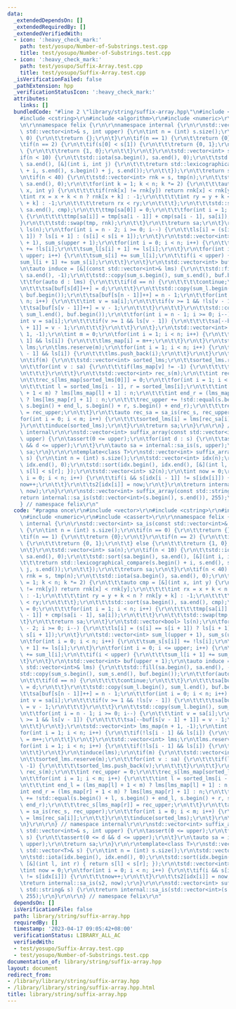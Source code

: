 ```yaml
---
data:
  _extendedDependsOn: []
  _extendedRequiredBy: []
  _extendedVerifiedWith:
  - icon: ':heavy_check_mark:'
    path: test/yosupo/Number-of-Substrings.test.cpp
    title: test/yosupo/Number-of-Substrings.test.cpp
  - icon: ':heavy_check_mark:'
    path: test/yosupo/Suffix-Array.test.cpp
    title: test/yosupo/Suffix-Array.test.cpp
  _isVerificationFailed: false
  _pathExtension: hpp
  _verificationStatusIcon: ':heavy_check_mark:'
  attributes:
    links: []
  bundledCode: "#line 2 \"library/string/suffix-array.hpp\"\n#include <vector>\r\n\
    #include <cstring>\r\n#include <algorithm>\r\n#include <numeric>\r\n#include <cassert>\r\
    \n\r\nnamespace felix {\r\n\r\nnamespace internal {\r\n\r\nstd::vector<int> sa_is(const\
    \ std::vector<int>& s, int upper) {\r\n\tint n = (int) s.size();\r\n\tif(n ==\
    \ 0) {\r\n\t\treturn {};\r\n\t}\r\n\tif(n == 1) {\r\n\t\treturn {0};\r\n\t}\r\n\
    \tif(n == 2) {\r\n\t\tif(s[0] < s[1]) {\r\n\t\t\treturn {0, 1};\r\n\t\t} else\
    \ {\r\n\t\t\treturn {1, 0};\r\n\t\t}\r\n\t}\r\n\tstd::vector<int> sa(n);\r\n\t\
    if(n < 10) {\r\n\t\tstd::iota(sa.begin(), sa.end(), 0);\r\n\t\tstd::sort(sa.begin(),\
    \ sa.end(), [&](int i, int j) {\r\n\t\t\treturn std::lexicographical_compare(s.begin()\
    \ + i, s.end(), s.begin() + j, s.end());\r\n\t\t});\r\n\t\treturn sa;\r\n\t}\r\
    \n\tif(n < 40) {\r\n\t\tstd::vector<int> rnk = s, tmp(n);\r\n\t\tstd::iota(sa.begin(),\
    \ sa.end(), 0);\r\n\t\tfor(int k = 1; k < n; k *= 2) {\r\n\t\t\tauto cmp = [&](int\
    \ x, int y) {\r\n\t\t\t\tif(rnk[x] != rnk[y]) return rnk[x] < rnk[y];\r\n\t\t\t\
    \tint rx = x + k < n ? rnk[x + k] : -1;\r\n\t\t\t\tint ry = y + k < n ? rnk[y\
    \ + k] : -1;\r\n\t\t\t\treturn rx < ry;\r\n\t\t\t};\r\n\t\t\tstd::sort(sa.begin(),\
    \ sa.end(), cmp);\r\n\t\t\ttmp[sa[0]] = 0;\r\n\t\t\tfor(int i = 1; i < n; i++)\
    \ {\r\n\t\t\t\ttmp[sa[i]] = tmp[sa[i - 1]] + cmp(sa[i - 1], sa[i]);\r\n\t\t\t\
    }\r\n\t\t\tstd::swap(tmp, rnk);\r\n\t\t}\r\n\t\treturn sa;\r\n\t}\r\n\tstd::vector<bool>\
    \ ls(n);\r\n\tfor(int i = n - 2; i >= 0; i--) {\r\n\t\tls[i] = (s[i] == s[i +\
    \ 1]) ? ls[i + 1] : (s[i] < s[i + 1]);\r\n\t}\r\n\tstd::vector<int> sum_l(upper\
    \ + 1), sum_s(upper + 1);\r\n\tfor(int i = 0; i < n; i++) {\r\n\t\tsum_s[s[i]]\
    \ += !ls[i];\r\n\t\tsum_l[s[i] + 1] += ls[i];\r\n\t}\r\n\tfor(int i = 0; i <=\
    \ upper; i++) {\r\n\t\tsum_s[i] += sum_l[i];\r\n\t\tif(i < upper) {\r\n\t\t\t\
    sum_l[i + 1] += sum_s[i];\r\n\t\t}\r\n\t}\r\n\tstd::vector<int> buf(upper + 1);\r\
    \n\tauto induce = [&](const std::vector<int>& lms) {\r\n\t\tstd::fill(sa.begin(),\
    \ sa.end(), -1);\r\n\t\tstd::copy(sum_s.begin(), sum_s.end(), buf.begin());\r\n\
    \t\tfor(auto d : lms) {\r\n\t\t\tif(d == n) {\r\n\t\t\t\tcontinue;\r\n\t\t\t}\r\
    \n\t\t\tsa[buf[s[d]]++] = d;\r\n\t\t}\r\n\t\tstd::copy(sum_l.begin(), sum_l.end(),\
    \ buf.begin());\r\n\t\tsa[buf[s[n - 1]]++] = n - 1;\r\n\t\tfor(int i = 0; i <\
    \ n; i++) {\r\n\t\t\tint v = sa[i];\r\n\t\t\tif(v >= 1 && !ls[v - 1]) {\r\n\t\t\
    \t\tsa[buf[s[v - 1]]++] = v - 1;\r\n\t\t\t}\r\n\t\t}\r\n\t\tstd::copy(sum_l.begin(),\
    \ sum_l.end(), buf.begin());\r\n\t\tfor(int i = n - 1; i >= 0; i--) {\r\n\t\t\t\
    int v = sa[i];\r\n\t\t\tif(v >= 1 && ls[v - 1]) {\r\n\t\t\t\tsa[--buf[s[v - 1]\
    \ + 1]] = v - 1;\r\n\t\t\t}\r\n\t\t}\r\n\t};\r\n\tstd::vector<int> lms_map(n +\
    \ 1, -1);\r\n\tint m = 0;\r\n\tfor(int i = 1; i < n; i++) {\r\n\t\tif(!ls[i -\
    \ 1] && ls[i]) {\r\n\t\t\tlms_map[i] = m++;\r\n\t\t}\r\n\t}\r\n\tstd::vector<int>\
    \ lms;\r\n\tlms.reserve(m);\r\n\tfor(int i = 1; i < n; i++) {\r\n\t\tif(!ls[i\
    \ - 1] && ls[i]) {\r\n\t\t\tlms.push_back(i);\r\n\t\t}\r\n\t}\r\n\tinduce(lms);\r\
    \n\tif(m) {\r\n\t\tstd::vector<int> sorted_lms;\r\n\t\tsorted_lms.reserve(m);\r\
    \n\t\tfor(int v : sa) {\r\n\t\t\tif(lms_map[v] != -1) {\r\n\t\t\t\tsorted_lms.push_back(v);\r\
    \n\t\t\t}\r\n\t\t}\r\n\t\tstd::vector<int> rec_s(m);\r\n\t\tint rec_upper = 0;\r\
    \n\t\trec_s[lms_map[sorted_lms[0]]] = 0;\r\n\t\tfor(int i = 1; i < m; i++) {\r\
    \n\t\t\tint l = sorted_lms[i - 1], r = sorted_lms[i];\r\n\t\t\tint end_l = (lms_map[l]\
    \ + 1 < m) ? lms[lms_map[l] + 1] : n;\r\n\t\t\tint end_r = (lms_map[r] + 1 < m)\
    \ ? lms[lms_map[r] + 1] : n;\r\n\t\t\trec_upper += !std::equal(s.begin() + l,\
    \ s.begin() + end_l, s.begin() + r, s.begin() + end_r);\r\n\t\t\trec_s[lms_map[r]]\
    \ = rec_upper;\r\n\t\t}\r\n\t\tauto rec_sa = sa_is(rec_s, rec_upper);\r\n\t\t\
    for(int i = 0; i < m; i++) {\r\n\t\t\tsorted_lms[i] = lms[rec_sa[i]];\r\n\t\t\
    }\r\n\t\tinduce(sorted_lms);\r\n\t}\r\n\treturn sa;\r\n}\r\n\r\n} // namespace\
    \ internal\r\n\r\nstd::vector<int> suffix_array(const std::vector<int>& s, int\
    \ upper) {\r\n\tassert(0 <= upper);\r\n\tfor(int d : s) {\r\n\t\tassert(0 <= d\
    \ && d <= upper);\r\n\t}\r\n\tauto sa = internal::sa_is(s, upper);\r\n\treturn\
    \ sa;\r\n}\r\n\r\ntemplate<class T>\r\nstd::vector<int> suffix_array(const std::vector<T>&\
    \ s) {\r\n\tint n = (int) s.size();\r\n\tstd::vector<int> idx(n);\r\n\tstd::iota(idx.begin(),\
    \ idx.end(), 0);\r\n\tstd::sort(idx.begin(), idx.end(), [&](int l, int r) { return\
    \ s[l] < s[r]; });\r\n\tstd::vector<int> s2(n);\r\n\tint now = 0;\r\n\tfor(int\
    \ i = 0; i < n; i++) {\r\n\t\tif(i && s[idx[i - 1]] != s[idx[i]]) {\r\n\t\t\t\
    now++;\r\n\t\t}\r\n\t\ts2[idx[i]] = now;\r\n\t}\r\n\treturn internal::sa_is(s2,\
    \ now);\r\n}\r\n\r\nstd::vector<int> suffix_array(const std::string& s) {\r\n\t\
    return internal::sa_is(std::vector<int>(s.begin(), s.end()), 255);\r\n}\r\n\r\n\
    } // namespace felix\r\n"
  code: "#pragma once\r\n#include <vector>\r\n#include <cstring>\r\n#include <algorithm>\r\
    \n#include <numeric>\r\n#include <cassert>\r\n\r\nnamespace felix {\r\n\r\nnamespace\
    \ internal {\r\n\r\nstd::vector<int> sa_is(const std::vector<int>& s, int upper)\
    \ {\r\n\tint n = (int) s.size();\r\n\tif(n == 0) {\r\n\t\treturn {};\r\n\t}\r\n\
    \tif(n == 1) {\r\n\t\treturn {0};\r\n\t}\r\n\tif(n == 2) {\r\n\t\tif(s[0] < s[1])\
    \ {\r\n\t\t\treturn {0, 1};\r\n\t\t} else {\r\n\t\t\treturn {1, 0};\r\n\t\t}\r\
    \n\t}\r\n\tstd::vector<int> sa(n);\r\n\tif(n < 10) {\r\n\t\tstd::iota(sa.begin(),\
    \ sa.end(), 0);\r\n\t\tstd::sort(sa.begin(), sa.end(), [&](int i, int j) {\r\n\
    \t\t\treturn std::lexicographical_compare(s.begin() + i, s.end(), s.begin() +\
    \ j, s.end());\r\n\t\t});\r\n\t\treturn sa;\r\n\t}\r\n\tif(n < 40) {\r\n\t\tstd::vector<int>\
    \ rnk = s, tmp(n);\r\n\t\tstd::iota(sa.begin(), sa.end(), 0);\r\n\t\tfor(int k\
    \ = 1; k < n; k *= 2) {\r\n\t\t\tauto cmp = [&](int x, int y) {\r\n\t\t\t\tif(rnk[x]\
    \ != rnk[y]) return rnk[x] < rnk[y];\r\n\t\t\t\tint rx = x + k < n ? rnk[x + k]\
    \ : -1;\r\n\t\t\t\tint ry = y + k < n ? rnk[y + k] : -1;\r\n\t\t\t\treturn rx\
    \ < ry;\r\n\t\t\t};\r\n\t\t\tstd::sort(sa.begin(), sa.end(), cmp);\r\n\t\t\ttmp[sa[0]]\
    \ = 0;\r\n\t\t\tfor(int i = 1; i < n; i++) {\r\n\t\t\t\ttmp[sa[i]] = tmp[sa[i\
    \ - 1]] + cmp(sa[i - 1], sa[i]);\r\n\t\t\t}\r\n\t\t\tstd::swap(tmp, rnk);\r\n\t\
    \t}\r\n\t\treturn sa;\r\n\t}\r\n\tstd::vector<bool> ls(n);\r\n\tfor(int i = n\
    \ - 2; i >= 0; i--) {\r\n\t\tls[i] = (s[i] == s[i + 1]) ? ls[i + 1] : (s[i] <\
    \ s[i + 1]);\r\n\t}\r\n\tstd::vector<int> sum_l(upper + 1), sum_s(upper + 1);\r\
    \n\tfor(int i = 0; i < n; i++) {\r\n\t\tsum_s[s[i]] += !ls[i];\r\n\t\tsum_l[s[i]\
    \ + 1] += ls[i];\r\n\t}\r\n\tfor(int i = 0; i <= upper; i++) {\r\n\t\tsum_s[i]\
    \ += sum_l[i];\r\n\t\tif(i < upper) {\r\n\t\t\tsum_l[i + 1] += sum_s[i];\r\n\t\
    \t}\r\n\t}\r\n\tstd::vector<int> buf(upper + 1);\r\n\tauto induce = [&](const\
    \ std::vector<int>& lms) {\r\n\t\tstd::fill(sa.begin(), sa.end(), -1);\r\n\t\t\
    std::copy(sum_s.begin(), sum_s.end(), buf.begin());\r\n\t\tfor(auto d : lms) {\r\
    \n\t\t\tif(d == n) {\r\n\t\t\t\tcontinue;\r\n\t\t\t}\r\n\t\t\tsa[buf[s[d]]++]\
    \ = d;\r\n\t\t}\r\n\t\tstd::copy(sum_l.begin(), sum_l.end(), buf.begin());\r\n\
    \t\tsa[buf[s[n - 1]]++] = n - 1;\r\n\t\tfor(int i = 0; i < n; i++) {\r\n\t\t\t\
    int v = sa[i];\r\n\t\t\tif(v >= 1 && !ls[v - 1]) {\r\n\t\t\t\tsa[buf[s[v - 1]]++]\
    \ = v - 1;\r\n\t\t\t}\r\n\t\t}\r\n\t\tstd::copy(sum_l.begin(), sum_l.end(), buf.begin());\r\
    \n\t\tfor(int i = n - 1; i >= 0; i--) {\r\n\t\t\tint v = sa[i];\r\n\t\t\tif(v\
    \ >= 1 && ls[v - 1]) {\r\n\t\t\t\tsa[--buf[s[v - 1] + 1]] = v - 1;\r\n\t\t\t}\r\
    \n\t\t}\r\n\t};\r\n\tstd::vector<int> lms_map(n + 1, -1);\r\n\tint m = 0;\r\n\t\
    for(int i = 1; i < n; i++) {\r\n\t\tif(!ls[i - 1] && ls[i]) {\r\n\t\t\tlms_map[i]\
    \ = m++;\r\n\t\t}\r\n\t}\r\n\tstd::vector<int> lms;\r\n\tlms.reserve(m);\r\n\t\
    for(int i = 1; i < n; i++) {\r\n\t\tif(!ls[i - 1] && ls[i]) {\r\n\t\t\tlms.push_back(i);\r\
    \n\t\t}\r\n\t}\r\n\tinduce(lms);\r\n\tif(m) {\r\n\t\tstd::vector<int> sorted_lms;\r\
    \n\t\tsorted_lms.reserve(m);\r\n\t\tfor(int v : sa) {\r\n\t\t\tif(lms_map[v] !=\
    \ -1) {\r\n\t\t\t\tsorted_lms.push_back(v);\r\n\t\t\t}\r\n\t\t}\r\n\t\tstd::vector<int>\
    \ rec_s(m);\r\n\t\tint rec_upper = 0;\r\n\t\trec_s[lms_map[sorted_lms[0]]] = 0;\r\
    \n\t\tfor(int i = 1; i < m; i++) {\r\n\t\t\tint l = sorted_lms[i - 1], r = sorted_lms[i];\r\
    \n\t\t\tint end_l = (lms_map[l] + 1 < m) ? lms[lms_map[l] + 1] : n;\r\n\t\t\t\
    int end_r = (lms_map[r] + 1 < m) ? lms[lms_map[r] + 1] : n;\r\n\t\t\trec_upper\
    \ += !std::equal(s.begin() + l, s.begin() + end_l, s.begin() + r, s.begin() +\
    \ end_r);\r\n\t\t\trec_s[lms_map[r]] = rec_upper;\r\n\t\t}\r\n\t\tauto rec_sa\
    \ = sa_is(rec_s, rec_upper);\r\n\t\tfor(int i = 0; i < m; i++) {\r\n\t\t\tsorted_lms[i]\
    \ = lms[rec_sa[i]];\r\n\t\t}\r\n\t\tinduce(sorted_lms);\r\n\t}\r\n\treturn sa;\r\
    \n}\r\n\r\n} // namespace internal\r\n\r\nstd::vector<int> suffix_array(const\
    \ std::vector<int>& s, int upper) {\r\n\tassert(0 <= upper);\r\n\tfor(int d :\
    \ s) {\r\n\t\tassert(0 <= d && d <= upper);\r\n\t}\r\n\tauto sa = internal::sa_is(s,\
    \ upper);\r\n\treturn sa;\r\n}\r\n\r\ntemplate<class T>\r\nstd::vector<int> suffix_array(const\
    \ std::vector<T>& s) {\r\n\tint n = (int) s.size();\r\n\tstd::vector<int> idx(n);\r\
    \n\tstd::iota(idx.begin(), idx.end(), 0);\r\n\tstd::sort(idx.begin(), idx.end(),\
    \ [&](int l, int r) { return s[l] < s[r]; });\r\n\tstd::vector<int> s2(n);\r\n\
    \tint now = 0;\r\n\tfor(int i = 0; i < n; i++) {\r\n\t\tif(i && s[idx[i - 1]]\
    \ != s[idx[i]]) {\r\n\t\t\tnow++;\r\n\t\t}\r\n\t\ts2[idx[i]] = now;\r\n\t}\r\n\
    \treturn internal::sa_is(s2, now);\r\n}\r\n\r\nstd::vector<int> suffix_array(const\
    \ std::string& s) {\r\n\treturn internal::sa_is(std::vector<int>(s.begin(), s.end()),\
    \ 255);\r\n}\r\n\r\n} // namespace felix\r\n"
  dependsOn: []
  isVerificationFile: false
  path: library/string/suffix-array.hpp
  requiredBy: []
  timestamp: '2023-04-17 09:05:42+08:00'
  verificationStatus: LIBRARY_ALL_AC
  verifiedWith:
  - test/yosupo/Suffix-Array.test.cpp
  - test/yosupo/Number-of-Substrings.test.cpp
documentation_of: library/string/suffix-array.hpp
layout: document
redirect_from:
- /library/library/string/suffix-array.hpp
- /library/library/string/suffix-array.hpp.html
title: library/string/suffix-array.hpp
---
```

